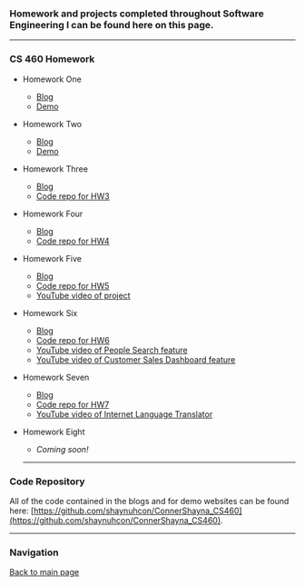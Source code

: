 ### Homework and projects completed throughout Software Engineering I can be found here on this page. 

---

### CS 460 Homework
* Homework One
  * [Blog](../HW1/README.md)
  * [Demo](https://shaynuhcon.github.io/ConnerShayna_CS460/HW1/index.html)
* Homework Two
  * [Blog](../HW2/README.md)
  * [Demo](https://shaynuhcon.github.io/ConnerShayna_CS460/HW2/index.html)
* Homework Three
  * [Blog](../HW3/README.md)
  * [Code repo for HW3](https://github.com/shaynuhcon/ConnerShayna_CS460/tree/master/HW3)
* Homework Four
  * [Blog](../HW4/README.md)
  * [Code repo for HW4](https://github.com/shaynuhcon/ConnerShayna_CS460/tree/master/HW4)
* Homework Five
  * [Blog](../HW5/README.md)
  * [Code repo for HW5](https://github.com/shaynuhcon/ConnerShayna_CS460/tree/master/HW5)
  * [YouTube video of project](https://youtu.be/lpgjOclANSk)
* Homework Six
  * [Blog](../HW6/README.md)
  * [Code repo for HW6](https://github.com/shaynuhcon/ConnerShayna_CS460/tree/master/HW6)
  * [YouTube video of People Search feature](https://youtu.be/7dAVCNjv-Ow)
  * [YouTube video of Customer Sales Dashboard feature](https://youtu.be/WkwDgWSmKSE)
* Homework Seven
  * [Blog](../HW7/README.md)
  * [Code repo for HW7](https://github.com/shaynuhcon/ConnerShayna_CS460/tree/master/HW7)
  * [YouTube video of Internet Language Translator](https://youtu.be/KFKtfWC4L2U)
* Homework Eight
  * *Coming soon!*
  
  ---

### Code Repository
All of the code contained in the blogs and for demo websites can be found here: [https://github.com/shaynuhcon/ConnerShayna_CS460](https://github.com/shaynuhcon/ConnerShayna_CS460).

---

### Navigation
[Back to main page](../README.md)
